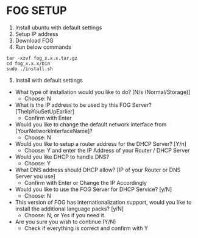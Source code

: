 # FOG SETUP
1. Install ubuntu with default settings
2. Setup IP address
3. Download FOG 
4. Run below commands
```
tar -xzvf fog_x.x.x.tar.gz
cd fog_x.x.x/bin
sudo ./install.sh
```
5. Install with default settings
  - What type of installation would you like to do? [N/s (Normal/Storage)]
    - Choose: N
  - What is the IP address to be used by this FOG Server? [TheIpYouSetUpEarlier]
    - Confirm with Enter
  - Would you like to change the default network interface from [YourNetworkInterfaceName]?
    - Choose: N
  - Would you like to setup a router address for the DHCP Server? [Y/n]
    - Choose: Y and enter the IP Address of your Router / DHCP Server
  - Would you like DHCP to handle DNS?
    - Choose: Y
  - What DNS address should DHCP allow? [IP of your Router or DNS Server you use]
    - Confirm with Enter or Change the IP Accordingly
  - Would you like to use the FOG Server for DHCP Service? [y/N]
    - Choose: N
  - This version of FOG has internationalization support, would you like to install the additional language packs? [y/N]
    - Choose: N, or Yes if you need it.
  - Are you sure you wish to continue (Y/N)
    - Check if everything is correct and confirm with Y
